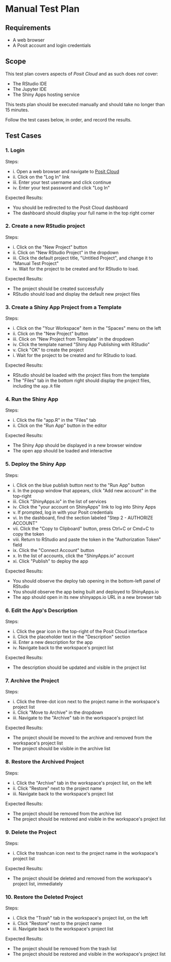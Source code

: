 # Manual Test Plan

## Requirements

- A web browser
- A Posit account and login credentials

## Scope

This test plan covers aspects of *Posit Cloud* and as such does *not* cover:

- The RStudio IDE
- The Jupyter IDE
- The Shiny Apps hosting service

This tests plan should be executed manually and should take no longer than 15 minutes.

Follow the test cases below, in order, and record the results.

## Test Cases

### 1. Login

Steps:

- i. Open a web browser and navigate to [Posit Cloud](https://posit.cloud/)
- ii. Click on the "Log In" link
- iii. Enter your test username and click continue
- iv. Enter your test password and click "Log In"

Expected Results:

- You should be redirected to the Posit Cloud dashboard
- The dashboard should display your full name in the top right corner

### 2. Create a new RStudio project

Steps:

- i. Click on the "New Project" button
- ii. Click on "New RStudio Project" in the dropdown
- iii. Click the default project title, "Untitled Project", and change it to "Manual Test Project"
- iv. Wait for the project to be created and for RStudio to load.

Expected Results:

- The project should be created successfully
- RStudio should load and display the default new project files

### 3. Create a Shiny App Project from a Template

Steps:

- i. Click on the "Your Workspace" item in the "Spaces" menu on the left
- ii. Click on the "New Project" button
- iii. Click on "New Project from Template" in the dropdown
- iv. Click the template named "Shiny App Publishing with RStudio"
- v. Click "OK" to create the project
- i. Wait for the project to be created and for RStudio to load.

Expected Results:

- RStudio should be loaded with the project files from the template
- The "Files" tab in the bottom right should display the project files, including the `app.R` file

### 4. Run the Shiny App

Steps:

- i. Click the file "app.R" in the "Files" tab
- ii. Click on the "Run App" button in the editor

Expected Results:

- The Shiny App should be displayed in a new browser window
- The open app should be loaded and interactive

### 5. Deploy the Shiny App

Steps:

- i. Click on the blue publish button next to the "Run App" button
- ii. In the popup window that appears, click "Add new account" in the top-right
- iii. Click "ShinyApps.io" in the list of services
- iv. Click the "your account on ShinyApps" link to log into Shiny Apps
- v. If prompted, log in with your Posit credentials
- vi. In the dashboard, find the section labeled "Step 2 - AUTHORIZE ACCOUNT"
- vii. Click the "Copy to Clipboard" button, press Ctrl+C or Cmd+C to copy the token
- viii. Return to RStudio and paste the token in the "Authorization Token" field
- ix. Click the "Connect Account" button
- x. In the list of accounts, click the "ShinyApps.io" account
- xi. Click "Publish" to deploy the app

Expected Results:

- You should observe the deploy tab opening in the bottom-left panel of RStudio
- You should observe the app being built and deployed to ShinyApps.io
- The app should open in its new shinyapps.io URL in a new browser tab

### 6. Edit the App's Description

Steps:

- i. Click the gear icon in the top-right of the Posit Cloud interface
- ii. Click the placeholder text in the "Description" section
- iii. Enter a new description for the app
- iv. Navigate back to the workspace's project list

Expected Results:

- The description should be updated and visible in the project list

### 7. Archive the Project

Steps:

- i. Click the three-dot icon next to the project name in the workspace's project list
- ii. Click "Move to Archive" in the dropdown
- iii. Navigate to the "Archive" tab in the workspace's project list

Expected Results:

- The project should be moved to the archive and removed from the workspace's project list
- The project should be visible in the archive list

### 8. Restore the Archived Project

Steps:

- i. Click the "Archive" tab in the workspace's project list, on the left
- ii. Click "Restore" next to the project name
- iii. Navigate back to the workspace's project list

Expected Results:

- The project should be removed from the archive list
- The project should be restored and visible in the workspace's project list

### 9. Delete the Project

Steps:

- i. Click the trashcan icon next to the project name in the workspace's project list

Expected Results:

- The project should be deleted and removed from the workspace's project list, immediately

### 10. Restore the Deleted Project

Steps:

- i. Click the "Trash" tab in the workspace's project list, on the left
- ii. Click "Restore" next to the project name
- iii. Navigate back to the workspace's project list

Expected Results:

- The project should be removed from the trash list
- The project should be restored and visible in the workspace's project list
